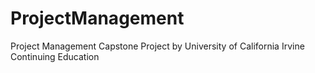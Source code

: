# ProjectManagement
Project Management Capstone Project by University of California Irvine Continuing Education
